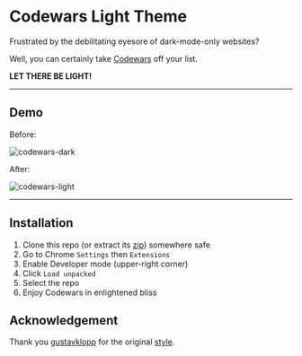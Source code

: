 # Codewars Light Theme
Frustrated by the debilitating eyesore of dark-mode-only websites?

Well, you can certainly take [Codewars](https://www.codewars.com) off your list.

**LET THERE BE LIGHT!**

-------

## Demo
Before:

![codewars-dark](https://preview.ibb.co/essGaL/dark.png)

After:

![codewars-light](https://preview.ibb.co/kraPUf/light.png)

-------

## Installation
1. Clone this repo (or extract its [zip](https://github.com/gttotev/codewars-light/archive/v0.0.1.zip)) somewhere safe 
2. Go to Chrome `Settings` then `Extensions`
3. Enable Developer mode (upper-right corner)
4. Click `Load unpacked`
5. Select the repo
6. Enjoy Codewars in enlightened bliss

## Acknowledgement
Thank you [gustavklopp](https://www.codewars.com/users/gustavklopp) for the original [style](https://pastebin.com/0g1SBpA3).
